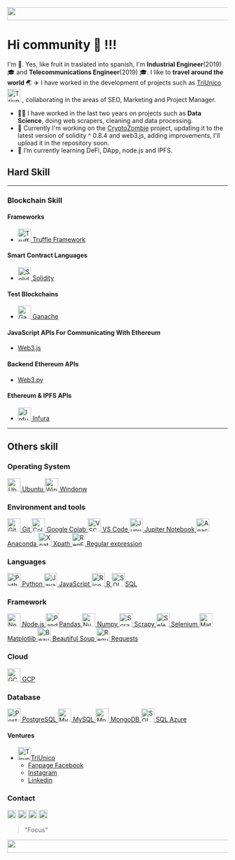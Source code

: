 
<img  src="https://bit.ly/3ekNzv1" width="1145" height="30" >

# Hi community 👋 !!!

I'm 🍍. Yes, like fruit in traslated into spanish, I'm **Industrial Engineer**(2019):mortar_board: and **Telecommunications Engineer**(2019) :mortar_board:. I like to **travel around the world** :earth_asia: :airplane: I have worked in the development of projects such as [TriUnico](https://triunico.com)<a href="https://triunico.com/"><img height="30" src="https://bit.ly/3e3VIoB" alt="Triunico icono"></a> , collaborating in the areas of SEO, Marketing and Project Manager.

- 💪🏼 I have worked in the last two years on projects such as **Data Science**, doing web scrapers, cleaning and data processing.
- 🔭 Currently I'm working on the [CryptoZombie](https://cryptozombies.io/) project, updating it to the latest version of solidity ^ 0.8.4 and web3.js, adding improvements, I'll upload it in the repository soon.
- 🌱 I’m currently learning DeFi, DApp, node.js and IPFS.

## Hard Skill

------------

### ₿lockchain Skill 
#### Frameworks
* <a href="https://bit.ly/3tHdvXY"><img height="30" src="https://bit.ly/2RKAROi" alt="Truffle Suite icono"> Truffle Framework </a> 
 
#### Smart Contract Languages
* <a href="https://bit.ly/3dC9m1S"><img height="30" src="https://bit.ly/3xdusLY" alt="Solidity icono"> Solidity </a> 

#### Test Blockchains
* <a href="https://www.trufflesuite.com/ganache"><img height="30" src="https://bit.ly/3epwMH8" alt="Ganache icono"> Ganache </a>

#### JavaScript APIs For Communicating With Ethereum
* [Web3.js](https://web3js.readthedocs.io/en/v1.3.4/)

#### Backend Ethereum APIs
* [Web3.py](https://web3py.readthedocs.io/en/stable/)

#### Ethereum & IPFS APIs
* <a href="https://infura.io/"><img height="30" src="https://bit.ly/3sEbZEW" alt="Infura icono"> Infura </a>


-----------
## Others skill
### Operating System

<a href="https://ubuntu.com/"><img height="30" src="https://bit.ly/3xxX0jm" alt="Ubuntu icono"> Ubuntu </a>
<a href="https://bit.ly/3ngq9ek"><img height="30" src="https://bit.ly/2QNS0WN" alt="Windonw icono"> Windonw </a>

### Environment and tools

<a href="https://github.com"><img height="30" src="https://bit.ly/32y9Pf9" alt="GitHub icono"> Git </a>
<a href="https://colab.research.google.com/"><img height="30" src="https://bit.ly/3gBdUaC" alt="Colab icono"> Google Colab </a>
<a href="https://bit.ly/3ve2MF1"><img height="30" src="https://bit.ly/3tDWZbe" alt="VSCode icono"> VS Code </a>
<a href="https://jupyter.org/"><img height="30" src="https://bit.ly/32CBkVc" alt="Jupyter Notebook icono"> Jupiter Notebook </a>
<a href="https://www.anaconda.com"><img height="30" src="https://bit.ly/3hezBtZ" alt="Anaconda icono"> Anaconda </a>
<a href="https://bit.ly/3epuVlu"><img height="30" src="https://bit.ly/3xgGMuM" alt="Xpath icono"> Xpath </a>
<a href="https://bit.ly/3equ0S5"><img height="30" src="https://bit.ly/3hfN4BA" alt="RegEx icono"> Regular expression </a>

### Languages
<a href="https://www.python.org/"><img height="30" src="https://bit.ly/2QLpqp8" alt="Python icono"> Python </a>
<a href="https://www.javascript.com/"><img height="30" src="https://bit.ly/3vHCkE3" alt="JavaScript icono"> JavaScript </a>
<a href="https://www.r-project.org/"><img height="30" src="https://bit.ly/32z75yr" alt="R icono"> R </a>
<a href="https://bit.ly/2QmzlBJ"><img height="30" src="https://bit.ly/3sGvA7p" alt="SQL icono">SQL</a>

### Framework
<a href="https://nodejs.org/"><img height="30" src="https://bit.ly/3vzfjD7" alt="Nodojs icono" > Node.js </a>
<a href="https://pandas.pydata.org/"><img height="30" src="https://bit.ly/3nlSBeV" alt="Pandas icono" >Pandas </a>
<a href="https://numpy.org/install/"><img height="30" src="https://bit.ly/3n8RBui" alt="Numpy icono"> Numpy </a>
<a href="https://scrapy.org/"><img height="30" src="https://bit.ly/3eqIWiO" alt="Scrapy icono"> Scrapy </a>
<a href="https://www.selenium.dev/"><img height="30" src="https://bit.ly/3avMi32" alt="Selenium icono"> Selenium </a>
<a href="https://matplotlib.org/"><img height="30" src="https://bit.ly/3dFQn6D" alt="Matplotlib icono"> Matplotlib </a>
<a href="https://bit.ly/3enyx7B"><img height="30" src="https://bit.ly/3sGiozl" alt="Beautiful Soup icono"> Beautiful Soup </a>
<a href="https://bit.ly/3tJDxKd"><img height="30" src="https://bit.ly/3sHZdVV" alt="Requests icono"> Requests </a>

### Cloud
<a href="https://cloud.google.com/"><img height="30" src="https://cloud.google.com/images/social-icon-google-cloud-1200-630.png" alt="GCP icono"> GCP </a>

### Database
<a href="https://www.postgresql.org/"><img height="30" src="https://bit.ly/3tJE9Q1" alt="PostgreSQL icono"> PostgreSQL </a>
<a href="https://www.mysql.com/"><img height="30" src="https://bit.ly/3sBK8Fn" alt="MySQL icono"> MySQL </a>
<a href="https://www.mongodb.com/"><img height="30" src="https://bit.ly/3n8QniA" alt="MongoDB icono"> MongoDB </a>
<a href="https://bit.ly/2PgfmnQ"><img height="30" src="https://bit.ly/3tGRZmj" alt="SQL Azure icono"> SQL Azure </a>

#### Ventures
- <a href="https://triunico.com"><img height="30" src="https://bit.ly/3e3VIoB" alt="Tirunico icono">TriUnico</a>
  - [Fanpage Facebook](https://www.facebook.com/TriUnico/)
  - [Instagram](https://www.instagram.com/triunico_/)
  - [Linkedin](https://www.linkedin.com/company/triunico/)

### Contact

<a href="https://www.linkedin.com/in/pinajmr/"><img height="20" src="https://bit.ly/32CqoH6" alt="Linkedin icono"></a> 
<a href="https://twitter.com/pinajmr"><img height="20" src="https://bit.ly/2QmAR6T" alt="Twitter icono"></a> 
<a href="https://t.me/pinajmr"><img height="20" src="https://bit.ly/3sBJKGV" alt="Telegram icono"></a> 
<a href="https://mail.google.com/mail/u/0/?view=cm&fs=1&tf=1&source=mailto&to=pinajoma0@gmail.com"><img height="20" src="https://bit.ly/3guyIAU" alt="Correo icono"></a> 
>"Focus"


<img  src="https://bit.ly/3ekNzv1" width="1145" height="30" >

